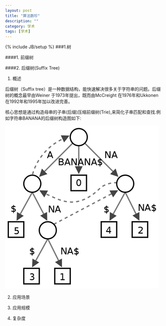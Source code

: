 ```yaml
---
layout: post
title: "算法数珍"
description: ""
category: 学术
tags: [学术]
---
```

{% include JB/setup %}
###1.树

####1. 前缀树

####2. 后缀树(Suffix Tree)
1. 概述

后缀树（Suffix tree）是一种数据结构，能快速解决很多关于字符串的问题。后缀树的概念最早由Weiner 于1973年提出，既而由McCreight 在1976年和Ukkonen在1992年和1995年加以改进完善。

核心思想是通过构造母串的子串(后缀)压缩前缀树(Trie),来简化子串匹配和查找.例如字符串BANANA的后缀树构造图如下:

![后缀树](/assets/themes/the-program/imgs/suffix_tree.png)


2. 应用场景

3. 应用规模

4. 复杂度
